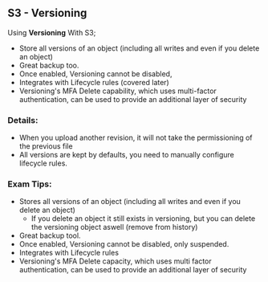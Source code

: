 ## S3 - Versioning

Using **Versioning** With S3;

* Store all versions of an object (including all writes and even if you delete an object)
* Great backup too.
* Once enabled, Versioning cannot be disabled,
* Integrates with Lifecycle rules (covered later)
* Versioning's MFA Delete capability, which uses multi-factor authentication, can be used to provide an additional layer of security



### Details: 
* When you upload another revision, it will not take the permissioning of the previous file
* All versions are kept by defaults, you need to manually configure lifecycle rules.


### Exam Tips:

* Stores all versions of an object (including all writes and even if you delete an object)
    * If you delete an object it still exists in versioning, but you can delete the versioning object aswell (remove from history)
* Great backup tool.
* Once enabled, Versioning cannot be disabled, only suspended.
* Integrates with Lifecycle rules
* Versioning's MFA Delete capacity, which uses multi factor authentication, can be used to provide an additional layer of security
